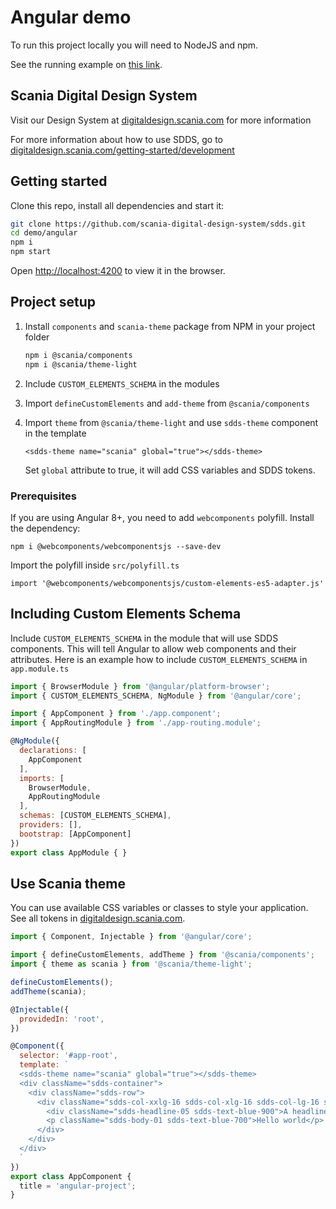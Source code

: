 # Angular demo

To run this project locally you will need to NodeJS and npm.

See the running example on [this link](https://scania.github.io/corporate-ui-angular/).

## Scania Digital Design System

Visit our Design System at [digitaldesign.scania.com](https://digitaldesign.scania.com/) for more information

For more information about how to use SDDS, go to [digitaldesign.scania.com/getting-started/development](https://digitaldesign.scania.com/getting-started/development)

## Getting started

Clone this repo, install all dependencies and start it:
```bash
git clone https://github.com/scania-digital-design-system/sdds.git
cd demo/angular
npm i
npm start
```

Open [http://localhost:4200](http://localhost:4200) to view it in the browser.


## Project setup

1. Install `components` and `scania-theme` package from NPM in your project folder

   ```bash
   npm i @scania/components
   npm i @scania/theme-light
   ```
2. Include `CUSTOM_ELEMENTS_SCHEMA` in the modules
3. Import `defineCustomElements` and `add-theme` from `@scania/components`
4. Import `theme` from `@scania/theme-light` and use `sdds-theme` component in the template

   ```<sdds-theme name="scania" global="true"></sdds-theme>```

   Set `global` attribute to true, it will add CSS variables and SDDS tokens.

### Prerequisites

If you are using Angular 8+, you need to add `webcomponents` polyfill. Install the dependency:

`npm i @webcomponents/webcomponentsjs --save-dev`

Import the polyfill inside `src/polyfill.ts`

`import '@webcomponents/webcomponentsjs/custom-elements-es5-adapter.js'`


## Including Custom Elements Schema

Include `CUSTOM_ELEMENTS_SCHEMA` in the module that will use SDDS components. This will tell Angular to allow web components and their attributes. Here is an example how to include `CUSTOM_ELEMENTS_SCHEMA` in `app.module.ts`

```js
import { BrowserModule } from '@angular/platform-browser';
import { CUSTOM_ELEMENTS_SCHEMA, NgModule } from '@angular/core';

import { AppComponent } from './app.component';
import { AppRoutingModule } from './app-routing.module';

@NgModule({
  declarations: [
    AppComponent
  ],
  imports: [
    BrowserModule,
    AppRoutingModule
  ],
  schemas: [CUSTOM_ELEMENTS_SCHEMA],
  providers: [],
  bootstrap: [AppComponent]
})
export class AppModule { }

```

## Use Scania theme

You can use available CSS variables or classes to style your application. See all tokens in [digitaldesign.scania.com](https://digitaldesign.scania.com/).

```js
import { Component, Injectable } from '@angular/core';

import { defineCustomElements, addTheme } from '@scania/components';
import { theme as scania } from '@scania/theme-light'; 

defineCustomElements();
addTheme(scania);

@Injectable({
  providedIn: 'root',
})

@Component({
  selector: '#app-root',
  template: `
  <sdds-theme name="scania" global="true"></sdds-theme>
  <div className="sdds-container">
    <div className="sdds-row">
      <div className="sdds-col-xxlg-16 sdds-col-xlg-16 sdds-col-lg-16 sdds-col-md-8 sdds-col-sm-4">
        <div className="sdds-headline-05 sdds-text-blue-900">A headline</div>
        <p className="sdds-body-01 sdds-text-blue-700">Hello world</p>
      </div>
    </div>
  </div>
  `
})
export class AppComponent {
  title = 'angular-project';
}

```
